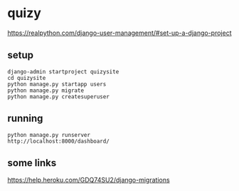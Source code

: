 # quizy

https://realpython.com/django-user-management/#set-up-a-django-project

## setup
```
django-admin startproject quizysite
cd quizysite
python manage.py startapp users
python manage.py migrate
python manage.py createsuperuser
```
## running
```
python manage.py runserver
http://localhost:8000/dashboard/
```

## some links
https://help.heroku.com/GDQ74SU2/django-migrations